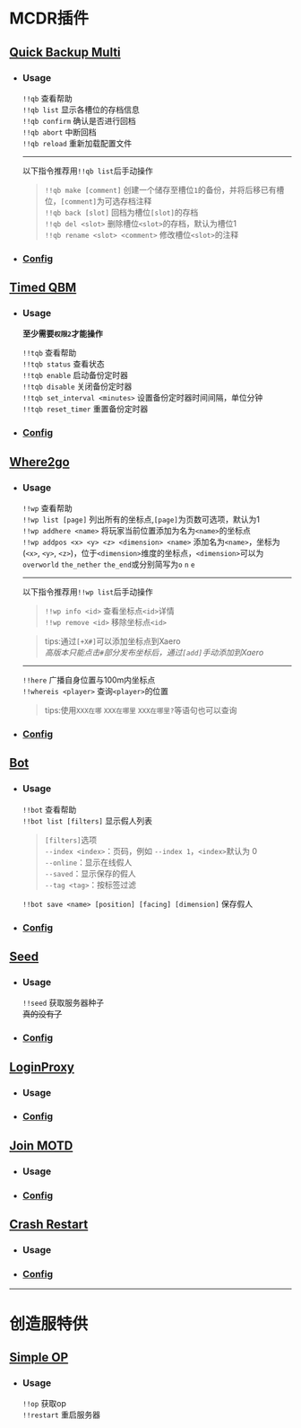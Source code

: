 # MCDR插件
## [Quick Backup Multi](https://mcdreforged.com/zh-CN/plugin/quick_backup_multi "多槽位备份/回档插件")  
- ### Usage
  `!!qb` 查看帮助  
  `!!qb list` 显示各槽位的存档信息  
  `!!qb confirm` 确认是否进行回档  
  `!!qb abort` 中断回档  
  `!!qb reload` 重新加载配置文件

  ---
  以下指令推荐用`!!qb list`后手动操作
  > `!!qb make [comment]` 创建一个储存至槽位`1`的备份，并将后移已有槽位，`[comment]`为可选存档注释  
  > `!!qb back [slot]` 回档为槽位`[slot]`的存档  
  > `!!qb del <slot>` 删除槽位`<slot>`的存档，默认为槽位1  
  > `!!qb rename <slot> <comment>` 修改槽位`<slot>`的注释  
  

- ### [Config](https://github.com/KiiiLin/Redstone_Survival_Quarter/blob/main/mcdr_plugin/config/QuickBackupM.json)  

## [Timed QBM](https://mcdreforged.com/zh-CN/plugin/timed_quick_backup_multi "一个QuickBackupM插件的扩展，用于定时触发QBM从而进行自动备份")  
- ### Usage  
  **至少需要`权限2`才能操作**  

  `!!tqb` 查看帮助  
  `!!tqb status` 查看状态  
  `!!tqb enable` 启动备份定时器  
  `!!tqb disable` 关闭备份定时器  
  `!!tqb set_interval <minutes>` 设置备份定时器时间间隔，单位分钟  
  `!!tqb reset_timer` 重置备份定时器  

- ### [Config](https://github.com/KiiiLin/Redstone_Survival_Quarter/blob/main/mcdr_plugin/config/timed_quick_backup_multi.json)  

## [Where2go](https://mcdreforged.com/zh-CN/plugin/where2go "一个功能强大的位置插件，包含共享坐标点、查询玩家位置等功能")  
- ### Usage  
  `!!wp` 查看帮助  
  `!!wp list [page]` 列出所有的坐标点,`[page]`为页数可选项，默认为1    
  `!!wp addhere <name>` 将玩家当前位置添加为名为`<name>`的坐标点  
  `!!wp addpos <x> <y> <z> <dimension> <name>` 添加名为`<name>`，坐标为(`<x>`, `<y>`, `<z>`)，位于`<dimension>`维度的坐标点，`<dimension>`可以为`overworld` `the_nether` `the_end`或分别简写为`o` `n` `e`  

  ---
  以下指令推荐用`!!wp list`后手动操作  
  >`!!wp info <id>` 查看坐标点`<id>`详情  
  >`!!wp remove <id>` 移除坐标点`<id>`  

  >tips:通过`[+X#]`可以添加坐标点到Xaero  
  >*高版本只能点击`#`部分发布坐标后，通过`[add]`手动添加到Xaero*  

  ---
  `!!here` 广播自身位置与100m内坐标点  
  `!!whereis <player>` 查询`<player>`的位置  
  >tips:使用`XXX在哪` `XXX在哪里` `XXX在哪里?`等语句也可以查询
- ### [Config](https://github.com/KiiiLin/Redstone_Survival_Quarter/blob/main/mcdr_plugin/config/where2go/config.json)  

## [Bot](https://mcdreforged.com/zh-CN/plugin/bot "最好用的地毯模组假人管理器！")  
- ### Usage  
  `!!bot` 查看帮助  
  `!!bot list [filters]` 显示假人列表  
  >`[filters]`选项  
  >`--index <index>`：页码，例如 `--index 1`，`<index>`默认为 0  
  >`--online`：显示在线假人  
  >`--saved`：显示保存的假人  
  >`--tag <tag>`：按标签过滤  
  
  `!!bot save <name> [position] [facing] [dimension]`  保存假人

- ### [Config](https://github.com/KiiiLin/Redstone_Survival_Quarter/blob/main/mcdr_plugin/config/bot/config.json)  

## [Seed](https://mcdreforged.com/zh-CN/plugin/seed "在没有op权限的情况下获取种子")  
- ### Usage  
  `!!seed` 获取服务器种子  
  ~~真的没有了~~  

- ### [Config](https://github.com/KiiiLin/Redstone_Survival_Quarter/blob/main/mcdr_plugin/config/seed/config.json)  

## [LoginProxy](https://mcdreforged.com/zh-CN/plugin/loginproxy "Minecraft 服务器登录代理兼白名单插件")  
- ### Usage  
- ### [Config](https://github.com/KiiiLin/Redstone_Survival_Quarter/blob/main/mcdr_plugin/config/loginproxy/config.json)  

## [Join MOTD](https://mcdreforged.com/zh-CN/plugin/join_motd "当玩家加入游戏时向其发送欢迎信息")  
- ### Usage  
- ### [Config](https://github.com/KiiiLin/Redstone_Survival_Quarter/blob/main/mcdr_plugin/config/joinMOTD.json)  

## [Crash Restart](https://mcdreforged.com/zh-CN/plugin/crash_restart "在服务端崩溃后自动重启服务器的插件")  
- ### Usage  
- ### [Config](https://github.com/KiiiLin/Redstone_Survival_Quarter/blob/main/mcdr_plugin/config/CrashRestart.json)

---
# 创造服特供

## [Simple OP](https://mcdreforged.com/zh-CN/plugin/simple_op)  
- ### Usage  
  `!!op` 获取op  
  `!!restart` 重启服务器
  
